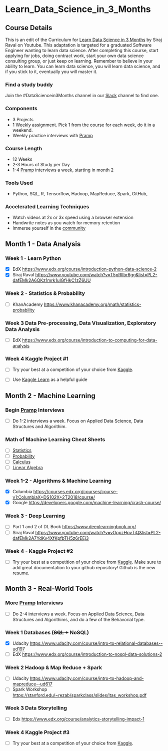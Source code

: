 # Learn_Data_Science_in_3_Months

## Course Details

This is an edit of the Curriculum for [Learn Data Science in 3 Months](https://youtu.be/9rDhY1P3YLA) by Siraj Raval on Youtube. This adaptation is targeted for a graduated Software Engineer wanting to learn data science. After completing this course, start applying for jobs, doing contract work, start your own data science consulting group, or just keep on learning. Remember to believe in your ability to learn. You can learn data science, you will learn data science, and if you stick to it, eventually you will master it.

### Find a study buddy
Join the #DataSciencein3Months channel in our [Slack](http://wizards.herokuapp.com) channel to find one. 

### Components
- 3 Projects 
- 1 Weekly assignment. Pick 1 from the course for each week, do it in a weekend.
- Weekly practice interviews with [Pramp](https://www.pramp.com/)

### Course Length
- 12 Weeks
- 2-3 Hours of Study per Day
- 1-4 [Pramp](https://www.pramp.com/) interviews a week, starting in month 2

### Tools Used
- Python, SQL, R, Tensorflow, Hadoop, MapReduce, Spark, GitHub, 

### Accelerated Learning Techniques
- Watch videos at 2x or 3x speed using a browser extension
- Handwrite notes as you watch for memory retention
- Immerse yourself in the [community](https://medium.com/@exastax/top-20-data-science-blogs-and-websites-for-data-scientists-d88b7d99740)

## Month 1 - Data Analysis

### Week 1 - Learn Python
- [x] EdX https://www.edx.org/course/introduction-python-data-science-2
- [x] Siraj Raval https://www.youtube.com/watch?v=T5pRlIbr6gg&list=PL2-dafEMk2A6QKz1mrk1uIGfHkC1zZ6UU

### Week 2 - Statistics & Probability
- [ ] KhanAcademy https://www.khanacademy.org/math/statistics-probability

### Week 3 Data Pre-processing, Data Visualization, Exploratory Data Analysis
- [ ] EdX https://www.edx.org/course/introduction-to-computing-for-data-analysis

### Week 4 Kaggle Project #1
- [ ] Try your best at a competition of your choice from [Kaggle](https://www.kaggle.com/competitions).
- [ ] Use [Kaggle Learn](https://www.kaggle.com/learn/overview) as a helpful guide


## Month 2 - Machine Learning

### Begin [Pramp](https://www.pramp.com/) Interviews
- [ ] Do 1-2 interviews a week. Focus on Applied Data Science, Data Structures and Algorithim.

### Math of Machine Learning Cheat Sheets
- [ ] [Statistics](http://web.mit.edu/~csvoss/Public/usabo/stats_handout.pdf)
- [ ] [Probability](https://static1.squarespace.com/static/54bf3241e4b0f0d81bf7ff36/t/55e9494fe4b011aed10e48e5/1441352015658/probability_cheatsheet.pdf)
- [ ] [Calculus](http://tutorial.math.lamar.edu/pdf/Calculus_Cheat_Sheet_All.pdf)
- [ ] [Linear Algebra](https://www.souravsengupta.com/cds2016/lectures/Savov_Notes.pdf)

### Week 1-2 - Algorithms & Machine Learning
- [x] Columbia https://courses.edx.org/courses/course-v1:ColumbiaX+DS102X+2T2018/course/
- [x] Google https://developers.google.com/machine-learning/crash-course/

### Week 3 - Deep Learning
- [ ] Part 1 and 2 of DL Book https://www.deeplearningbook.org/ 
- [ ] Siraj Raval https://www.youtube.com/watch?v=vOppzHpvTiQ&list=PL2-dafEMk2A7YdKv4XfKpfbTH5z6rEEj3 

### Week 4 - Kaggle Project #2 
- [ ] Try your best at a competition of your choice from [Kaggle](https://www.kaggle.com/competitions). Make sure to add great documentation to your github repository! Github is the new resume. 

## Month 3 - Real-World Tools

### More [Pramp](https://www.pramp.com/) Interviews
- [ ] Do 2-4 interviews a week. Focus on Applied Data Science, Data Structures and Algorithims, and do a few of the Behavorial type.

### Week 1 Databases (~~SQL +~~ NoSQL)
- [x] Udacity https://www.udacity.com/course/intro-to-relational-databases--ud197
- [ ] EdX https://www.edx.org/course/introduction-to-nosql-data-solutions-2

### Week 2 Hadoop & Map Reduce + Spark
- [ ] Udacity https://www.udacity.com/course/intro-to-hadoop-and-mapreduce--ud617
- [ ] Spark Workshop https://stanford.edu/~rezab/sparkclass/slides/itas_workshop.pdf 

### Week 3 Data Storytelling
- [ ] Edx https://www.edx.org/course/analytics-storytelling-impact-1

### Week 4 Kaggle Project #3
- [ ] Try your best at a competition of your choice from [Kaggle](https://www.kaggle.com/competitions).
